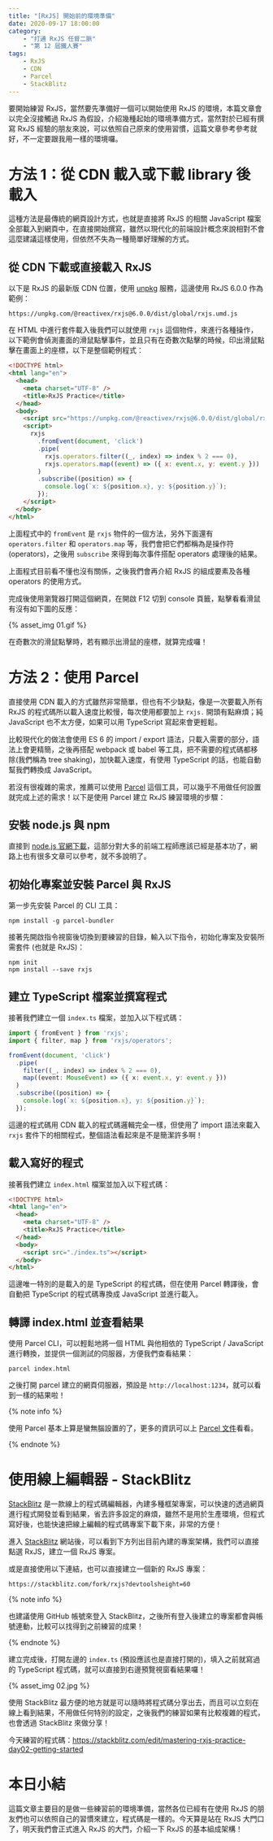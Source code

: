 ```yaml
---
title: "[RxJS] 開始前的環境準備"
date: 2020-09-17 18:00:00
category:
	- "打通 RxJS 任督二脈"
	- "第 12 屆鐵人賽"
tags:
	- RxJS
	- CDN
	- Parcel
	- StackBlitz
---
```


要開始練習 RxJS，當然要先準備好一個可以開始使用 RxJS 的環境，本篇文章會以完全沒接觸過 RxJS 為假設，介紹幾種起始的環境準備方式，當然對於已經有撰寫 RxJS 經驗的朋友來說，可以依照自己原來的使用習慣，這篇文章參考參考就好，不一定要跟我用一樣的環境囉。

<!-- more -->

# 方法 1：從 CDN 載入或下載 library 後載入

這種方法是最傳統的網頁設計方式，也就是直接將 RxJS 的相關 JavaScript 檔案全部載入到網頁中，在直接開始撰寫，雖然以現代化的前端設計概念來說相對不會這麼建議這樣使用，但依然不失為一種簡單好理解的方式。

## 從 CDN 下載或直接載入 RxJS

以下是 RxJS 的最新版 CDN 位置，使用 [unpkg](https://unpkg.com/) 服務，這邊使用 RxJS 6.0.0 作為範例：

```
https://unpkg.com/@reactivex/rxjs@6.0.0/dist/global/rxjs.umd.js
```

在 HTML 中進行套件載入後我們可以就使用 `rxjs` 這個物件，來進行各種操作，以下範例會偵測畫面的滑鼠點擊事件，並且只有在奇數次點擊的時候，印出滑鼠點擊在畫面上的座標，以下是整個範例程式：

```html
<!DOCTYPE html>
<html lang="en">
  <head>
    <meta charset="UTF-8" />
    <title>RxJS Practice</title>
  </head>
  <body>
    <script src="https://unpkg.com/@reactivex/rxjs@6.0.0/dist/global/rxjs.umd.js"></script>
    <script>
      rxjs
        .fromEvent(document, 'click')
        .pipe(
          rxjs.operators.filter((_, index) => index % 2 === 0),
          rxjs.operators.map((event) => ({ x: event.x, y: event.y }))
        )
        .subscribe((position) => {
          console.log(`x: ${position.x}, y: ${position.y}`);
        });
    </script>
  </body>
</html>
```

上面程式中的 `fromEvent` 是 `rxjs` 物件的一個方法，另外下面還有 `operators.filter` 和 `operators.map` 等，我們會把它們都稱為是操作符 (operators)，之後用 `subscribe` 來得到每次事件搭配 operators 處理後的結果。

上面程式目前看不懂也沒有關係，之後我們會再介紹 RxJS 的組成要素及各種 operators 的使用方式。

完成後使用瀏覽器打開這個網頁，在開啟 F12 切到 console 頁籤，點擊看看滑鼠有沒有如下圖的反應：

{% asset_img 01.gif %}

在奇數次的滑鼠點擊時，若有顯示出滑鼠的座標，就算完成囉！

# 方法 2：使用 Parcel

直接使用 CDN 載入的方式雖然非常簡單，但也有不少缺點，像是一次要載入所有 RxJS 的程式碼所以載入速度比較慢，每次使用都要加上 `rxjs.` 開頭有點麻煩；純 JavaScript 也不太方便，如果可以用 TypeScript 寫起來會更輕鬆。

比較現代化的做法會使用 ES 6 的 import / export 語法，只載入需要的部分，語法上會更精簡，之後再搭配 webpack 或 babel 等工具，把不需要的程式碼都移除(我們稱為 tree shaking)，加快載入速度，有使用 TypeScript 的話，也能自動幫我們轉換成 JavaScript。

若沒有很複雜的需求，推薦可以使用 [Parcel](https://parceljs.org/) 這個工具，可以幾乎不用做任何設置就完成上述的需求！以下是使用 Parcel 建立 RxJS 練習環境的步驟：

## 安裝 node.js 與 npm

直接到 [node.js 官網下載](https://nodejs.org/en/)，這部分對大多的前端工程師應該已經是基本功了，網路上也有很多文章可以參考，就不多說明了。

## 初始化專案並安裝 Parcel 與 RxJS

第一步先安裝 Parcel 的 CLI 工具：

```shell
npm install -g parcel-bundler
```

接著先開啟指令視窗後切換到要練習的目錄，輸入以下指令，初始化專案及安裝所需套件 (也就是 RxJS)：

```shell
npm init
npm install --save rxjs
```

## 建立 TypeScript 檔案並撰寫程式

接著我們建立一個 `index.ts` 檔案，並加入以下程式碼：

```typescript
import { fromEvent } from 'rxjs';
import { filter, map } from 'rxjs/operators';

fromEvent(document, 'click')
  .pipe(
    filter((_, index) => index % 2 === 0),
    map((event: MouseEvent) => ({ x: event.x, y: event.y }))
  )
  .subscribe((position) => {
    console.log(`x: ${position.x}, y: ${position.y}`);
  });
```

這邊的程式碼用 CDN 載入的程式碼邏輯完全一樣，但使用了 import 語法來載入 `rxjs` 套件下的相關程式，整個語法看起來是不是簡潔許多啊！

## 載入寫好的程式

接著我們建立 `index.html` 檔案並加入以下程式碼：

```html
<!DOCTYPE html>
<html lang="en">
  <head>
    <meta charset="UTF-8" />
    <title>RxJS Practice</title>
  </head>
  <body>
    <script src="./index.ts"></script>
  </body>
</html>
```

這邊唯一特別的是載入的是 TypeScript 的程式碼，但在使用 Parcel 轉譯後，會自動把 TypeScript 的程式碼專換成  JavaScript 並進行載入。

## 轉譯 index.html 並查看結果

使用 Parcel CLI，可以輕鬆地將一個 HTML 與他相依的 TypeScript / JavaScript 進行轉換，並提供一個測試的伺服器，方便我們查看結果：

```shell
parcel index.html
```

之後打開 parcel 建立的網頁伺服器，預設是 `http://localhost:1234`，就可以看到一樣的結果啦！

{% note info %}

使用 Parcel 基本上算是蠻無腦設置的了，更多的資訊可以上 [Parcel 文件](https://parceljs.org/getting_started.html)看看。

{% endnote %}

# 使用線上編輯器 - StackBlitz

[StackBlitz](https://stackblitz.com/) 是一款線上的程式碼編輯器，內建多種框架專案，可以快速的透過網頁進行程式開發並看到結果，省去許多設定的麻煩，雖然不是用於生產環境，但程式寫好後，也能快速把線上編輯的程式碼專案下載下來，非常的方便！

進入 [StackBlitz](https://stackblitz.com/) 網站後，可以看到下方列出目前內建的專案架構，我們可以直接點選 RxJS，建立一個 RxJS 專案。

或是直接使用以下連結，也可以直接建立一個新的 RxJS 專案：

```
https://stackblitz.com/fork/rxjs?devtoolsheight=60
```

{% note info %}

也建議使用 GitHub 帳號來登入 StackBlitz，之後所有登入後建立的專案都會與帳號連動，比較可以找得到之前練習的成果！

{% endnote %}

建立完成後，打開左邊的 `index.ts` (預設應該也是直接打開的)，填入之前就寫過的 TypeScript 程式碼，就可以直接到右邊預覽視窗看結果囉！

{% asset_img 02.jpg %}

使用 StackBlitz 最方便的地方就是可以隨時將程式碼分享出去，而且可以立刻在線上看到結果，不用做任何特別的設定，之後我們的練習如果有比較複雜的程式，也會透過 StackBlitz 來做分享！

今天練習的程式碼：https://stackblitz.com/edit/mastering-rxjs-practice-day02-getting-started

# 本日小結

這篇文章主要目的是做一些練習前的環境準備，當然各位已經有在使用 RxJS 的朋友們也可以依照自己的習慣來建立，程式碼是一樣的。今天算是站在 RxJS 大門口了，明天我們會正式進入 RxJS 的大門，介紹一下 RxJS 的基本組成架構！
